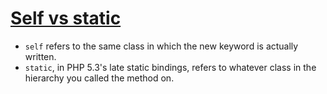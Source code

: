# [Self vs static](https://stackoverflow.com/a/5197655)


* `self` refers to the same class in which the new keyword is actually written.
* `static`, in PHP 5.3's late static bindings, refers to whatever class in the hierarchy you called the method on.